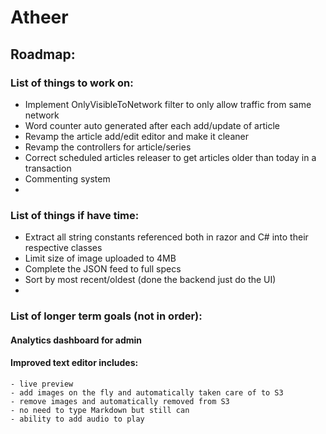 # Atheer
## Roadmap:
### List of things to work on:
- Implement OnlyVisibleToNetwork filter to only allow traffic from same network
- Word counter auto generated after each add/update of article
- Revamp the article add/edit editor and make it cleaner
- Revamp the controllers for article/series  
- Correct scheduled articles releaser to get articles older than today in a transaction
- Commenting system
- 

### List of things if have time:
- Extract all string constants referenced both in razor and C# into their respective classes
- Limit size of image uploaded to 4MB
- Complete the JSON feed to full specs
- Sort by most recent/oldest (done the backend just do the UI)
- 

### List of longer term goals (not in order):

#### Analytics dashboard for admin
#### Improved text editor includes:
    - live preview
    - add images on the fly and automatically taken care of to S3
    - remove images and automatically removed from S3
    - no need to type Markdown but still can
    - ability to add audio to play